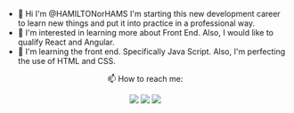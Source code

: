 - 👋 Hi I'm @HAMILTONorHAMS I'm starting this new development career to learn new things and put it into practice in a professional way.
- 👀 I'm interested in learning more about Front End. Also, I would like to qualify React and Angular.
- 🌱 I'm learning the front end. Specifically Java Script. Also, I'm perfecting the use of HTML and CSS.
 <div align = 'center'
  <p>📫 How to reach me: </p>
  <a href = "hamilton.rodrigues.teixeira@gmail.com"><img src="https://img.shields.io/badge/Gmail-D14836?style=for-the-badge&logo=gmail&logoColor=white" target="_blank"></a>
  <a href="[https://www.linkedin.com/in/seu-usuário-linkedln-aqui]" target="_blank"><img src="https://img.shields.io/badge/-LinkedIn-%230077B5?style=for-the-badge&logo=linkedin&logoColor=white" target="_blank"></a>
  <a href="[https://www.instagram.com/hams_rodrigues/]" target="_blank"><img src="https://img.shields.io/badge/-Instagram-%23E4405F?style=for-the-badge&logo=instagram&logoColor=white" target="_blank"></a>
 </div>
